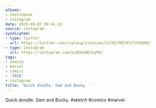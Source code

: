 ```yaml
---
albums:
- sketchbook
- instagram
date: 2019-09-07 09:41:33
source: instagram
syndicated:
- type: twitter
  url: https://twitter.com/roytang/statuses/1170270874517291008/
- type: instagram
  url: https://instagram.com/p/B2GuHD1hyP6/
tags:
- sketch
- marvel
- comics
- '2019'
- instagram
title: 'Quick doodle. Sam and Bucky. '
---
```


Quick doodle. Sam and Bucky. #sketch #comics #marvel
